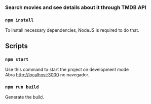 ### Search movies and see details about it through TMDB API


### `npm install`

To install necessary dependencies, NodeJS is required to do that.

## Scripts

### `npm start`

Use this command to start the project on development mode<br />
Abra [http://localhost:3000](http://localhost:3000) no navegador.


### `npm run build`

Generate the build.<br />
